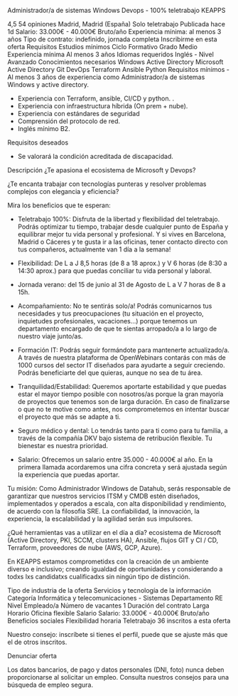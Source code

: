 Administrador/a de sistemas Windows Devops - 100% teletrabajo
KEAPPS

4,5
54 opiniones
Madrid, Madrid (España)
Solo teletrabajo
Publicada hace 1d
Salario: 33.000€ - 40.000€ Bruto/año
Experiencia mínima: al menos 3 años
Tipo de contrato: indefinido, jornada completa
Inscribirme en esta oferta
Requisitos
Estudios mínimos
Ciclo Formativo Grado Medio
Experiencia mínima
Al menos 3 años
Idiomas requeridos
Inglés - Nivel Avanzado
Conocimientos necesarios
Windows
Active Directory
Microsoft Active Directory
Git
DevOps
Terraform
Ansible
Python
Requisitos mínimos
-Al menos 3 años de experiencia como Administrador/a de sistemas Windows y active directory.
- Experiencia con Terraform, ansible, CI/CD y python. .
- Experiencia con infraestructura híbrida (On prem + nube).
- Experiencia con estándares de seguridad
- Comprensión del protocolo de red.
- Inglés mínimo B2.

Requisitos deseados
- Se valorará la condición acreditada de discapacidad.

Descripción
¿Te apasiona el ecosistema de Microsoft y Devops?

¿Te encanta trabajar con tecnologías punteras y resolver problemas complejos con elegancia y eficiencia?

Mira los beneficios que te esperan:

+ Teletrabajo 100%: Disfruta de la libertad y flexibilidad del teletrabajo. Podrás optimizar tu tiempo, trabajar desde cualquier punto de España y equilibrar mejor tu vida personal y profesional. Y si vives en Barcelona, Madrid o Cáceres y te gusta ir a las oficinas, tener contacto directo con tus compañeros, actualmente van 1 día a la semana!

+ Flexibilidad: De L a J 8,5 horas (de 8 a 18 aprox.) y V 6 horas (de 8:30 a 14:30 aprox.) para que puedas conciliar tu vida personal y laboral.

+ Jornada verano: del 15 de junio al 31 de Agosto de L a V 7 horas de 8 a 15h.

+ Acompañamiento: No te sentirás solo/a! Podrás comunicarnos tus necesidades y tus preocupaciones (tu situación en el proyecto, inquietudes profesionales, vacaciones...) porque tenemos un departamento encargado de que te sientas arropado/a a lo largo de nuestro viaje junto/as.

+ Formación IT: Podrás seguir formándote para mantenerte actualizado/a. A través de nuestra plataforma de OpenWebinars contarás con más de 1000 cursos del sector IT diseñados para ayudarte a seguir creciendo. Podrás beneficiarte del que quieras, aunque no sea de tu área.

+ Tranquilidad/Estabilidad: Queremos aportarte estabilidad y que puedas estar el mayor tiempo posible con nosotros/as porque la gran mayoría de proyectos que tenemos son de larga duración. En caso de finalizarse o que no te motive como antes, nos comprometemos en intentar buscar el proyecto que más se adapte a ti.

+ Seguro médico y dental: Lo tendrás tanto para ti como para tu familia, a través de la compañía DKV bajo sistema de retribución flexible. Tu bienestar es nuestra prioridad.

+ Salario: Ofrecemos un salario entre 35.000 - 40.000€ al año. En la primera llamada acordaremos una cifra concreta y será ajustada según la experiencia que puedas aportar.

Tu misión:
Como Administrador Windows de Datahub, serás responsable de garantizar que nuestros servicios ITSM y CMDB estén diseñados, implementados y operados a escala, con alta disponibilidad y rendimiento, de acuerdo con la filosofía SRE. La confiabilidad, la innovación, la experiencia, la escalabilidad y la agilidad serán sus impulsores.

¿Qué herramientas vas a utilizar en el día a día?
ecosistema de Microsoft (Active Directory, PKI, SCCM, clusters HA), Ansible, flujos GIT y CI / CD, Terraform, proveedores de nube (AWS, GCP, Azure).

En KEAPPS estamos comprometidxs con la creación de un ambiente diverso e inclusivo; creando igualdad de oportunidades y considerando a todxs lxs candidatxs cualificadxs sin ningún tipo de distinción.

Tipo de industria de la oferta
Servicios y tecnología de la información
Categoría
Informática y telecomunicaciones - Sistemas
Departamento
RE
Nivel
Empleado/a
Número de vacantes
1
Duración del contrato
Larga
Horario
Oficina flexible
Salario
Salario: 33.000€ - 40.000€ Bruto/año
Beneficios sociales
Flexibilidad horaria
Teletrabajo
36 inscritos a esta oferta

Nuestro consejo: inscríbete si tienes el perfil, puede que se ajuste más que el de otros inscritos.


Denunciar oferta

Los datos bancarios, de pago y datos personales (DNI, foto) nunca deben proporcionarse al solicitar un empleo. Consulta nuestros consejos para una búsqueda de empleo segura.
